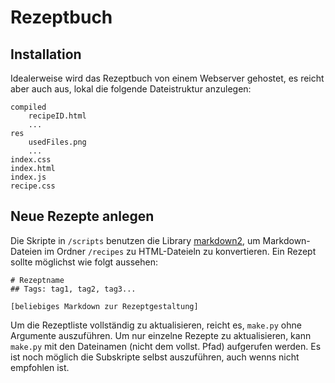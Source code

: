 # Rezeptbuch

## Installation
Idealerweise wird das Rezeptbuch von einem Webserver gehostet, es reicht aber auch aus, lokal die folgende Dateistruktur anzulegen:
```
compiled
	recipeID.html
	...
res
	usedFiles.png
	...
index.css
index.html
index.js
recipe.css
```

## Neue Rezepte anlegen
Die Skripte in `/scripts` benutzen die Library [markdown2](https://github.com/trentm/python-markdown2), um Markdown-Dateien im Ordner `/recipes` zu HTML-Dateieln zu konvertieren.
Ein Rezept sollte möglichst wie folgt aussehen:
```
# Rezeptname
## Tags: tag1, tag2, tag3...

[beliebiges Markdown zur Rezeptgestaltung]
```

Um die Rezeptliste vollständig zu aktualisieren, reicht es, `make.py` ohne Argumente auszuführen.
Um nur einzelne Rezepte zu aktualisieren, kann `make.py` mit den Dateinamen (nicht dem vollst. Pfad) aufgerufen werden.
Es ist noch möglich die Subskripte selbst auszuführen, auch wenns nicht empfohlen ist.
